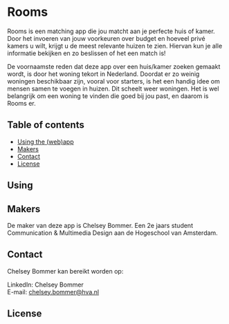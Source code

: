 # Rooms

Rooms is een matching app die jou matcht aan je perfecte huis of kamer. Door het invoeren van jouw voorkeuren over budget en hoeveel privé kamers u wilt, krijgt u de meest relevante huizen te zien. Hiervan kun je alle informatie bekijken en zo beslissen of het een match is!

De voornaamste reden dat deze app over een huis/kamer zoeken gemaakt wordt, is door het woning tekort in Nederland. Doordat er zo weinig woningen beschikbaar zijn, vooral voor starters, is het een handig idee om mensen samen te voegen in huizen. Dit scheelt weer woningen. Het is wel belangrijk om een woning te vinden die goed bij jou past, en daarom is Rooms er.

## Table of contents

- [Using the (web)app](#Using)
- [Makers](#Makers)
- [Contact](#Contact)
- [License](#License)

## Using

## Makers

De maker van deze app is Chelsey Bommer. Een 2e jaars student Communication & Multimedia Design aan de Hogeschool van Amsterdam.

## Contact

Chelsey Bommer kan bereikt worden op:

LinkedIn: Chelsey Bommer  
E-mail: chelsey.bommer@hva.nl

## License
